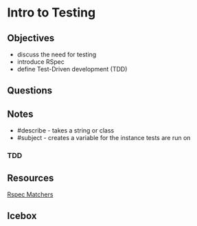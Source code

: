 # Intro to Testing

## Objectives

- discuss the need for testing
- introduce RSpec
- define Test-Driven development (TDD)

## Questions

## Notes

- #describe - takes a string or class
- #subject - creates a variable for the instance tests are run on
### TDD

## Resources

[Rspec Matchers](https://relishapp.com/rspec/rspec-expectations/docs/built-in-matchers)

## Icebox
